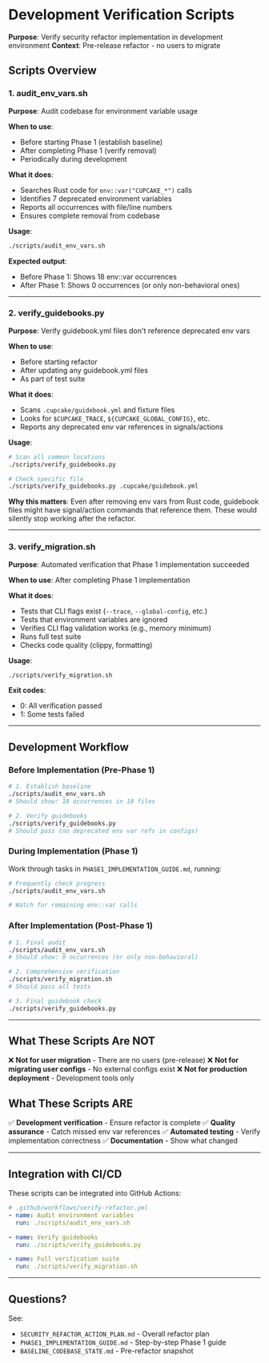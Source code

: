 # Development Verification Scripts

**Purpose**: Verify security refactor implementation in development environment
**Context**: Pre-release refactor - no users to migrate

## Scripts Overview

### 1. audit_env_vars.sh

**Purpose**: Audit codebase for environment variable usage

**When to use**:
- Before starting Phase 1 (establish baseline)
- After completing Phase 1 (verify removal)
- Periodically during development

**What it does**:
- Searches Rust code for `env::var("CUPCAKE_*")` calls
- Identifies 7 deprecated environment variables
- Reports all occurrences with file/line numbers
- Ensures complete removal from codebase

**Usage**:
```bash
./scripts/audit_env_vars.sh
```

**Expected output**:
- Before Phase 1: Shows 18 env::var occurrences
- After Phase 1: Shows 0 occurrences (or only non-behavioral ones)

---

### 2. verify_guidebooks.py

**Purpose**: Verify guidebook.yml files don't reference deprecated env vars

**When to use**:
- Before starting refactor
- After updating any guidebook.yml files
- As part of test suite

**What it does**:
- Scans `.cupcake/guidebook.yml` and fixture files
- Looks for `$CUPCAKE_TRACE`, `${CUPCAKE_GLOBAL_CONFIG}`, etc.
- Reports any deprecated env var references in signals/actions

**Usage**:
```bash
# Scan all common locations
./scripts/verify_guidebooks.py

# Check specific file
./scripts/verify_guidebooks.py .cupcake/guidebook.yml
```

**Why this matters**:
Even after removing env vars from Rust code, guidebook files might
have signal/action commands that reference them. These would silently
stop working after the refactor.

---

### 3. verify_migration.sh

**Purpose**: Automated verification that Phase 1 implementation succeeded

**When to use**: After completing Phase 1 implementation

**What it does**:
- Tests that CLI flags exist (`--trace`, `--global-config`, etc.)
- Tests that environment variables are ignored
- Verifies CLI flag validation works (e.g., memory minimum)
- Runs full test suite
- Checks code quality (clippy, formatting)

**Usage**:
```bash
./scripts/verify_migration.sh
```

**Exit codes**:
- 0: All verification passed
- 1: Some tests failed

---

## Development Workflow

### Before Implementation (Pre-Phase 1)

```bash
# 1. Establish baseline
./scripts/audit_env_vars.sh
# Should show: 18 occurrences in 10 files

# 2. Verify guidebooks
./scripts/verify_guidebooks.py
# Should pass (no deprecated env var refs in configs)
```

### During Implementation (Phase 1)

Work through tasks in `PHASE1_IMPLEMENTATION_GUIDE.md`, running:

```bash
# Frequently check progress
./scripts/audit_env_vars.sh

# Watch for remaining env::var calls
```

### After Implementation (Post-Phase 1)

```bash
# 1. Final audit
./scripts/audit_env_vars.sh
# Should show: 0 occurrences (or only non-behavioral)

# 2. Comprehensive verification
./scripts/verify_migration.sh
# Should pass all tests

# 3. Final guidebook check
./scripts/verify_guidebooks.py
```

---

## What These Scripts Are NOT

❌ **Not for user migration** - There are no users (pre-release)
❌ **Not for migrating user configs** - No external configs exist
❌ **Not for production deployment** - Development tools only

## What These Scripts ARE

✅ **Development verification** - Ensure refactor is complete
✅ **Quality assurance** - Catch missed env var references
✅ **Automated testing** - Verify implementation correctness
✅ **Documentation** - Show what changed

---

## Integration with CI/CD

These scripts can be integrated into GitHub Actions:

```yaml
# .github/workflows/verify-refactor.yml
- name: Audit environment variables
  run: ./scripts/audit_env_vars.sh

- name: Verify guidebooks
  run: ./scripts/verify_guidebooks.py

- name: Full verification suite
  run: ./scripts/verify_migration.sh
```

---

## Questions?

See:
- `SECURITY_REFACTOR_ACTION_PLAN.md` - Overall refactor plan
- `PHASE1_IMPLEMENTATION_GUIDE.md` - Step-by-step Phase 1 guide
- `BASELINE_CODEBASE_STATE.md` - Pre-refactor snapshot
